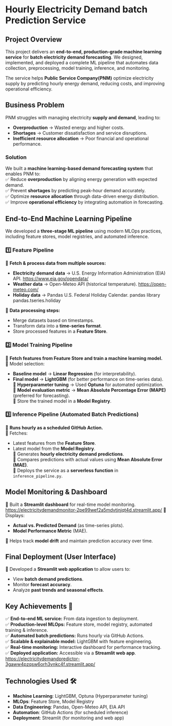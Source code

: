 #  Hourly Electricity Demand batch Prediction Service

## Project Overview  
This project delivers an **end-to-end, production-grade machine learning service** for **batch electricity demand forecasting**. We designed, implemented, and deployed a complete ML pipeline that automates data collection, preprocessing, model training, inference, and monitoring.  

The service helps **Public Service Company(PNM)** optimize electricity supply by predicting hourly energy demand, reducing costs, and improving operational efficiency.  

## Business Problem  
PNM struggles with managing electricity **supply and demand**, leading to:  
- **Overproduction** → Wasted energy and higher costs.  
- **Shortages** → Customer dissatisfaction and service disruptions.  
- **Inefficient resource allocation** → Poor financial and operational performance.  

### Solution  
We built a **machine learning-based demand forecasting system** that enables PNM to:  
✅ Reduce **overproduction** by aligning energy generation with expected demand.  
✅ Prevent **shortages** by predicting peak-hour demand accurately.  
✅ Optimize **resource allocation** through data-driven energy distribution.  
✅ Improve **operational efficiency** by integrating automation in forecasting.  

## **End-to-End Machine Learning Pipeline**  
We developed a **three-stage ML pipeline** using modern MLOps practices, including feature stores, model registries, and automated inference.  

### **1️⃣ Feature Pipeline**  
📌 **Fetch & process data from multiple sources:**  
- **Electricity demand data** → U.S. Energy Information Administration (EIA) API.  https://www.eia.gov/opendata/
- **Weather data** → Open-Meteo API (historical temperature).  https://open-meteo.com/
- **Holiday data** → Pandas U.S. Federal Holiday Calendar.  pandas library pandas.tseries.holiday

📌 **Data processing steps:**  
- Merge datasets based on timestamps.  
- Transform data into a **time-series format**.  
- Store processed features in a **Feature Store**.  

### **2️⃣ Model Training Pipeline**  
📌 **Fetch features from Feature Store and train a machine learning model.**  
📌 Model selection:  
- **Baseline model** → **Linear Regression** (for interpretability).  
- **Final model** → **LightGBM** (for better performance on time-series data).  
📌 **Hyperparameter tuning** → Used **Optuna** for automated optimization.  
📌 **Model evaluation metric** → **Mean Absolute Percentage Error (MAPE)** (preferred for forecasting).  
📌 Store the trained model in a **Model Registry**.  

### **3️⃣ Inference Pipeline** (Automated Batch Predictions)  
📌 **Runs hourly as a scheduled GitHub Action.**  
📌 Fetches:  
- Latest features from the **Feature Store**.  
- Latest model from the **Model Registry**.  
📌 Generates **hourly electricity demand predictions**.  
📌 Compares predictions with actual values using **Mean Absolute Error (MAE)**.  
📌 Deploys the service as a **serverless function** in `inference_pipeline.py`.  

## **Model Monitoring & Dashboard**  
📌 Built a **Streamlit dashboard** for real-time model monitoring.  https://electricitydemandmonitor-2pe99wef2a5mdvtjnjqt4d.streamlit.app/
📌 Displays:  
- **Actual vs. Predicted Demand** (as time-series plots).  
- **Model Performance Metric** (MAE).  

📌 Helps track **model drift** and maintain prediction accuracy over time.  

## **Final Deployment (User Interface)**  
📌 Developed a **Streamlit web application** to allow users to:  
- View **batch demand predictions**.  
- Monitor **forecast accuracy**.  
- Analyze **past trends and seasonal effects**.  

## **Key Achievements** 🎯  
✅ **End-to-end ML service:** From data ingestion to deployment.  
✅ **Production-level MLOps:** Feature store, model registry, automated training & inference.  
✅ **Automated batch predictions:** Runs hourly via GitHub Actions.  
✅ **Scalable & explainable model:** LightGBM with feature engineering.  
✅ **Real-time monitoring:** Interactive dashboard for performance tracking.  
✅ **Deployed application:** Accessible via a **Streamlit web app**.  https://electricitydemandpredictor-3gaww4pzqsw6orh3vnkc4f.streamlit.app/



## **Technologies Used** 🛠️  
- **Machine Learning**: LightGBM, Optuna (Hyperparameter tuning)  
- **MLOps**: Feature Store, Model Registry  
- **Data Engineering**: Pandas, Open-Meteo API, EIA API  
- **Automation**: GitHub Actions (for scheduled inference)  
- **Deployment**: Streamlit (for monitoring and web app)

  
